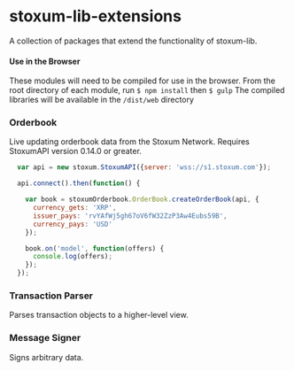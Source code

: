 stoxum-lib-extensions
=====================

A collection of packages that extend the functionality of stoxum-lib.

#### Use in the Browser
These modules will need to be compiled for use in the browser.
From the root directory of each module, run `$ npm install` then `$ gulp`
The compiled libraries will be available in the `/dist/web` directory

### Orderbook
Live updating orderbook data from the Stoxum Network.  Requires StoxumAPI version 0.14.0 or greater.

```javascript
  var api = new stoxum.StoxumAPI({server: 'wss://s1.stoxum.com'});

  api.connect().then(function() {

    var book = stoxumOrderbook.OrderBook.createOrderBook(api, {
      currency_gets: 'XRP',
      issuer_pays: 'rvYAfWj5gh67oV6fW32ZzP3Aw4Eubs59B',
      currency_pays: 'USD'
    });

    book.on('model', function(offers) {
      console.log(offers);
    });
  });
```

### Transaction Parser
Parses transaction objects to a higher-level view.

### Message Signer
Signs arbitrary data.
